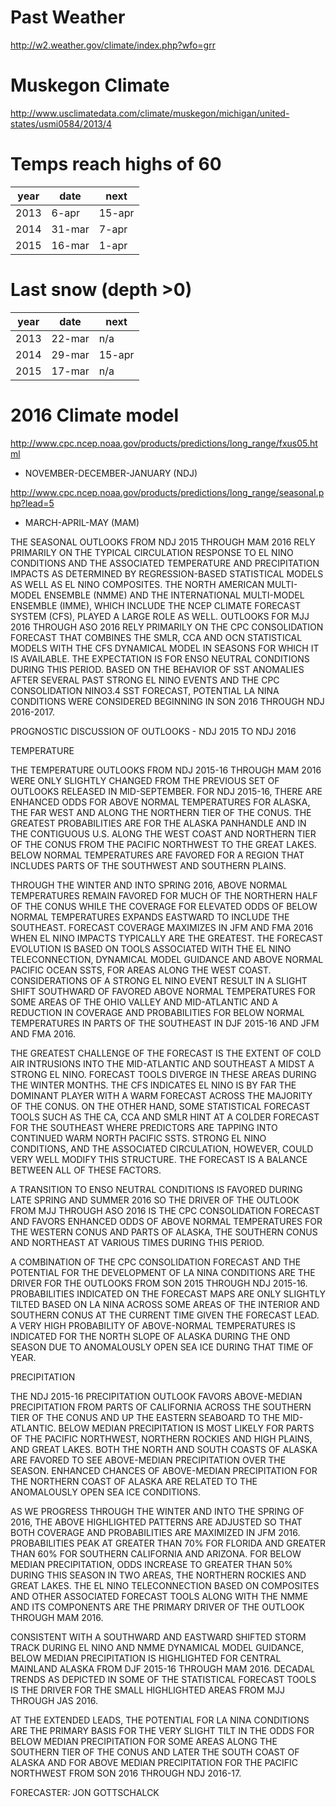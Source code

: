# Past Weather
http://w2.weather.gov/climate/index.php?wfo=grr

# Muskegon Climate
http://www.usclimatedata.com/climate/muskegon/michigan/united-states/usmi0584/2013/4

# Temps reach highs of 60
|year|date  | next |
|----|------|------|
|2013|6-apr |15-apr|
|2014|31-mar| 7-apr| 
|2015|16-mar| 1-apr|

# Last snow (depth >0)
|year|date  | next |
|----|------|------|
|2013|22-mar|  n/a |
|2014|29-mar|15-apr|
|2015|17-mar|  n/a |


# 2016 Climate model
http://www.cpc.ncep.noaa.gov/products/predictions/long_range/fxus05.html
 - NOVEMBER-DECEMBER-JANUARY (NDJ)

http://www.cpc.ncep.noaa.gov/products/predictions/long_range/seasonal.php?lead=5
 - MARCH-APRIL-MAY (MAM)

THE SEASONAL OUTLOOKS FROM NDJ 2015 THROUGH MAM 2016 RELY PRIMARILY ON THE 
TYPICAL CIRCULATION RESPONSE TO EL NINO CONDITIONS AND THE ASSOCIATED 
TEMPERATURE AND PRECIPITATION IMPACTS AS DETERMINED BY REGRESSION-BASED 
STATISTICAL MODELS AS WELL AS EL NINO COMPOSITES. THE NORTH AMERICAN 
MULTI-MODEL ENSEMBLE (NMME) AND THE INTERNATIONAL MULTI-MODEL ENSEMBLE (IMME), 
WHICH INCLUDE THE NCEP CLIMATE FORECAST SYSTEM (CFS), PLAYED A LARGE ROLE AS 
WELL. OUTLOOKS FOR MJJ 2016 THROUGH ASO 2016 RELY PRIMARILY ON THE CPC 
CONSOLIDATION FORECAST THAT COMBINES THE SMLR, CCA AND OCN STATISTICAL MODELS 
WITH THE CFS DYNAMICAL MODEL IN SEASONS FOR WHICH IT IS AVAILABLE. THE 
EXPECTATION IS FOR ENSO NEUTRAL CONDITIONS DURING THIS PERIOD. BASED ON THE 
BEHAVIOR OF SST ANOMALIES AFTER SEVERAL PAST STRONG EL NINO EVENTS AND THE CPC 
CONSOLIDATION NINO3.4 SST FORECAST, POTENTIAL LA NINA CONDITIONS WERE 
CONSIDERED BEGINNING IN SON 2016 THROUGH NDJ 2016-2017. 
 
PROGNOSTIC DISCUSSION OF OUTLOOKS - NDJ 2015 TO NDJ 2016 
 
TEMPERATURE 
 
THE TEMPERATURE OUTLOOKS FROM NDJ 2015-16 THROUGH MAM 2016 WERE ONLY SLIGHTLY 
CHANGED FROM THE PREVIOUS SET OF OUTLOOKS RELEASED IN MID-SEPTEMBER. FOR NDJ 
2015-16, THERE ARE ENHANCED ODDS FOR ABOVE NORMAL TEMPERATURES FOR ALASKA, THE 
FAR WEST AND ALONG THE NORTHERN TIER OF THE CONUS. THE GREATEST PROBABILITIES 
ARE FOR THE ALASKA PANHANDLE AND IN THE CONTIGUOUS U.S. ALONG THE WEST COAST 
AND NORTHERN TIER OF THE CONUS FROM THE PACIFIC NORTHWEST TO THE GREAT LAKES. 
BELOW NORMAL TEMPERATURES ARE FAVORED FOR A REGION THAT INCLUDES PARTS OF THE 
SOUTHWEST AND SOUTHERN PLAINS. 
 
THROUGH THE WINTER AND INTO SPRING 2016, ABOVE NORMAL TEMPERATURES REMAIN 
FAVORED FOR MUCH OF THE NORTHERN HALF OF THE CONUS WHILE THE COVERAGE FOR 
ELEVATED ODDS OF BELOW NORMAL TEMPERATURES EXPANDS EASTWARD TO INCLUDE THE 
SOUTHEAST. FORECAST COVERAGE MAXIMIZES IN JFM AND FMA 2016 WHEN EL NINO IMPACTS 
TYPICALLY ARE THE GREATEST. THE FORECAST EVOLUTION IS BASED ON TOOLS ASSOCIATED 
WITH THE EL NINO TELECONNECTION, DYNAMICAL MODEL GUIDANCE AND ABOVE NORMAL 
PACIFIC OCEAN SSTS, FOR AREAS ALONG THE WEST COAST. CONSIDERATIONS OF A STRONG 
EL NINO EVENT RESULT IN A SLIGHT SHIFT SOUTHWARD OF FAVORED ABOVE NORMAL 
TEMPERATURES FOR SOME AREAS OF THE OHIO VALLEY AND MID-ATLANTIC AND A REDUCTION 
IN COVERAGE AND PROBABILITIES FOR BELOW NORMAL TEMPERATURES IN PARTS OF THE 
SOUTHEAST IN DJF 2015-16 AND JFM AND FMA 2016. 
 
THE GREATEST CHALLENGE OF THE FORECAST IS THE EXTENT OF COLD AIR INTRUSIONS 
INTO THE MID-ATLANTIC AND SOUTHEAST A MIDST A STRONG EL NINO. FORECAST TOOLS 
DIVERGE IN THESE AREAS DURING THE WINTER MONTHS. THE CFS INDICATES EL NINO IS 
BY FAR THE DOMINANT PLAYER WITH A WARM FORECAST ACROSS THE MAJORITY OF THE 
CONUS. ON THE OTHER HAND, SOME STATISTICAL FORECAST TOOLS SUCH AS THE CA, CCA 
AND SMLR HINT AT A COLDER FORECAST FOR THE SOUTHEAST WHERE PREDICTORS ARE 
TAPPING INTO CONTINUED WARM NORTH PACIFIC SSTS. STRONG EL NINO CONDITIONS, AND 
THE ASSOCIATED CIRCULATION, HOWEVER, COULD VERY WELL MODIFY THIS STRUCTURE. THE 
FORECAST IS A BALANCE BETWEEN ALL OF THESE FACTORS. 
 
A TRANSITION TO ENSO NEUTRAL CONDITIONS IS FAVORED DURING LATE SPRING AND 
SUMMER 2016 SO THE DRIVER OF THE OUTLOOK FROM MJJ THROUGH ASO 2016 IS THE CPC 
CONSOLIDATION FORECAST AND FAVORS ENHANCED ODDS OF ABOVE NORMAL TEMPERATURES 
FOR THE WESTERN CONUS AND PARTS OF ALASKA, THE SOUTHERN CONUS AND NORTHEAST AT 
VARIOUS TIMES DURING THIS PERIOD. 
 
A COMBINATION OF THE CPC CONSOLIDATION FORECAST AND THE POTENTIAL FOR THE 
DEVELOPMENT OF LA NINA CONDITIONS ARE THE DRIVER FOR THE OUTLOOKS FROM SON 2015 
THROUGH NDJ 2015-16. PROBABILITIES INDICATED ON THE FORECAST MAPS ARE ONLY 
SLIGHTLY TILTED BASED ON LA NINA ACROSS SOME AREAS OF THE INTERIOR AND SOUTHERN 
CONUS AT THE CURRENT TIME GIVEN THE FORECAST LEAD. A VERY HIGH PROBABILITY OF 
ABOVE-NORMAL TEMPERATURES IS INDICATED FOR THE NORTH SLOPE OF ALASKA DURING THE 
OND SEASON DUE TO ANOMALOUSLY OPEN SEA ICE DURING THAT TIME OF YEAR. 
 
PRECIPITATION 
 
THE NDJ 2015-16 PRECIPITATION OUTLOOK FAVORS ABOVE-MEDIAN PRECIPITATION FROM 
PARTS OF CALIFORNIA ACROSS THE SOUTHERN TIER OF THE CONUS AND UP THE EASTERN 
SEABOARD TO THE MID-ATLANTIC. BELOW MEDIAN PRECIPITATION IS MOST LIKELY FOR 
PARTS OF THE PACIFIC NORTHWEST, NORTHERN ROCKIES AND HIGH PLAINS, AND GREAT 
LAKES. BOTH THE NORTH AND SOUTH COASTS OF ALASKA ARE FAVORED TO SEE 
ABOVE-MEDIAN PRECIPITATION OVER THE SEASON. ENHANCED CHANCES OF ABOVE-MEDIAN 
PRECIPITATION FOR THE NORTHERN COAST OF ALASKA ARE RELATED TO THE ANOMALOUSLY 
OPEN SEA ICE CONDITIONS. 
 
AS WE PROGRESS THROUGH THE WINTER AND INTO THE SPRING OF 2016, THE ABOVE 
HIGHLIGHTED PATTERNS ARE ADJUSTED SO THAT BOTH COVERAGE AND PROBABILITIES ARE 
MAXIMIZED IN JFM 2016. PROBABILITIES PEAK AT GREATER THAN 70% FOR FLORIDA AND 
GREATER THAN 60% FOR SOUTHERN CALIFORNIA AND ARIZONA. FOR BELOW MEDIAN 
PRECIPITATION, ODDS INCREASE TO GREATER THAN 50% DURING THIS SEASON IN TWO 
AREAS, THE NORTHERN ROCKIES AND GREAT LAKES. THE EL NINO TELECONNECTION BASED 
ON COMPOSITES AND OTHER ASSOCIATED FORECAST TOOLS ALONG WITH THE NMME AND ITS 
COMPONENTS ARE THE PRIMARY DRIVER OF THE OUTLOOK THROUGH MAM 2016. 
 
CONSISTENT WITH A SOUTHWARD AND EASTWARD SHIFTED STORM TRACK DURING EL NINO AND 
NMME DYNAMICAL MODEL GUIDANCE, BELOW MEDIAN PRECIPITATION IS HIGHLIGHTED FOR 
CENTRAL MAINLAND ALASKA FROM DJF 2015-16 THROUGH MAM 2016. DECADAL TRENDS AS 
DEPICTED IN SOME OF THE STATISTICAL FORECAST TOOLS IS THE DRIVER FOR THE SMALL 
HIGHLIGHTED AREAS FROM MJJ THROUGH JAS 2016. 
 
AT THE EXTENDED LEADS, THE POTENTIAL FOR LA NINA CONDITIONS ARE THE PRIMARY 
BASIS FOR THE VERY SLIGHT TILT IN THE ODDS FOR BELOW MEDIAN PRECIPITATION FOR 
SOME AREAS ALONG THE SOUTHERN TIER OF THE CONUS AND LATER THE SOUTH COAST OF 
ALASKA AND FOR ABOVE MEDIAN PRECIPITATION FOR THE PACIFIC NORTHWEST FROM SON 
2016 THROUGH NDJ 2016-17. 
 
FORECASTER: JON GOTTSCHALCK 
